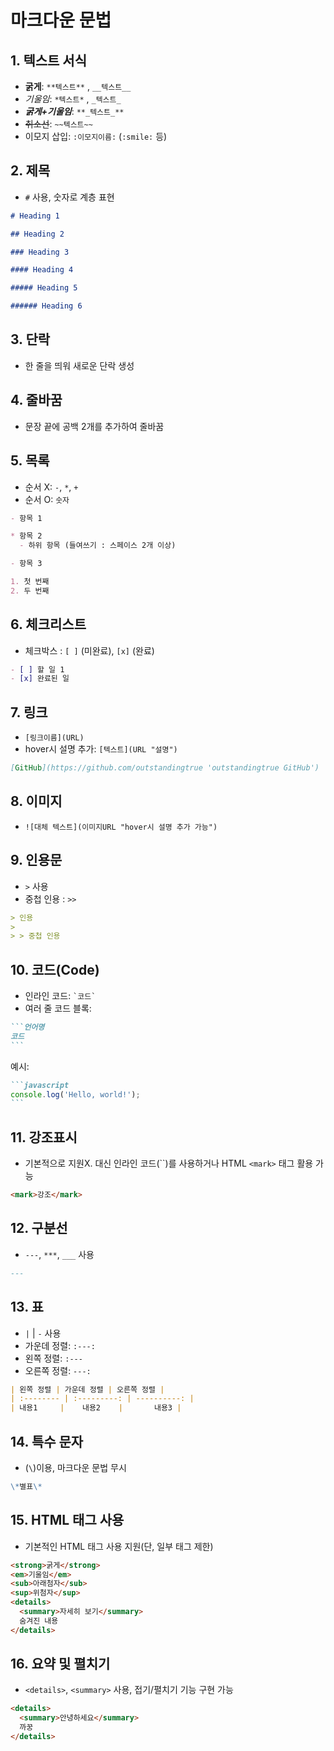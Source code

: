 # 마크다운 문법

## 1. 텍스트 서식

- **굵게**: `**텍스트**` , `__텍스트__`
- _기울임_: `*텍스트*` , `_텍스트_`
- **_굵게+기울임_**: `**_텍스트_**`
- ~~취소선~~: `~~텍스트~~`
- 이모지 삽입: `:이모지이름:` (`:smile:` 등)

## 2. 제목

- `#` 사용, 숫자로 계층 표현

```markdown
# Heading 1

## Heading 2

### Heading 3

#### Heading 4

##### Heading 5

###### Heading 6
```

## 3. 단락

- 한 줄을 띄워 새로운 단락 생성

## 4. 줄바꿈

- 문장 끝에 공백 2개를 추가하여 줄바꿈

## 5. 목록

- 순서 X: `-`, `*`, `+`
- 순서 O: `숫자`

```markdown
- 항목 1

* 항목 2
  - 하위 항목 (들여쓰기 : 스페이스 2개 이상)

- 항목 3

1. 첫 번째
2. 두 번째
```

## 6. 체크리스트

- 체크박스 : `[ ]` (미완료), `[x]` (완료)

```markdown
- [ ] 할 일 1
- [x] 완료된 일
```

## 7. 링크

- `[링크이름](URL)`
- hover시 설명 추가: `[텍스트](URL "설명")`

```markdown
[GitHub](https://github.com/outstandingtrue 'outstandingtrue GitHub')
```

## 8. 이미지

- `![대체 텍스트](이미지URL "hover시 설명 추가 가능")`

## 9. 인용문

- `>` 사용
- 중첩 인용 : `>>`

```markdown
> 인용
>
> > 중첩 인용
```

## 10. 코드(Code)

- 인라인 코드: `` `코드` ``
- 여러 줄 코드 블록:

````markdown
```언어명
코드
```
````

예시:

````markdown
```javascript
console.log('Hello, world!');
```
````

## 11. 강조표시

- 기본적으로 지원X. 대신 인라인 코드(``)를 사용하거나 HTML `<mark>` 태그 활용 가능

```markdown
<mark>강조</mark>
```

## 12. 구분선

- `---`, `***`, `___` 사용

```markdown
---
```

## 13. 표

- `|` | `-` 사용
- 가운데 정렬: `:---:`
- 왼쪽 정렬: `:---`
- 오른쪽 정렬: `---:`

```markdown
| 왼쪽 정렬 | 가운데 정렬 | 오른쪽 정렬 |
| :-------- | :---------: | ----------: |
| 내용1     |    내용2    |       내용3 |
```

## 14. 특수 문자

- (`\`)이용, 마크다운 문법 무시

```markdown
\*별표\*
```

## 15. HTML 태그 사용

- 기본적인 HTML 태그 사용 지원(단, 일부 태그 제한)

```html
<strong>굵게</strong>
<em>기울임</em>
<sub>아래첨자</sub>
<sup>위첨자</sup>
<details>
  <summary>자세히 보기</summary>
  숨겨진 내용
</details>
```

## 16. 요약 및 펼치기

- `<details>`, `<summary>` 사용, 접기/펼치기 기능 구현 가능

```markdown
<details>
  <summary>안녕하세요</summary>
  까꿍
</details>
```
